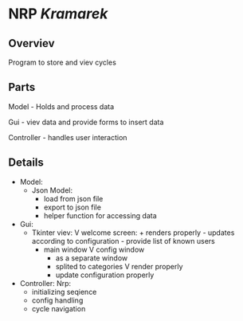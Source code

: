 # NRP _Kramarek_

## Overviev

Program to store and viev cycles

## Parts

Model - Holds and process data

Gui - viev data and provide forms to insert data

Controller - handles user interaction

## Details

- Model:
  - Json Model:
    + load from json file
    - export to json file
    - helper function for accessing data
- Gui:
  - Tkinter viev:
    V welcome screen:
        + renders properly
        - updates according to configuration
        - provide list of known users
    - main window
    V config window
        + as a separate window
        + splited to categories
        V render properly
        - update configuration properly
- Controller:
  Nrp:
    + initializing seqience
    - config handling
    - cycle navigation
